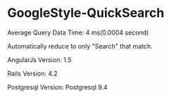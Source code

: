# GoogleStyle-QuickSearch
Average Query Data Time: 4 ms(0.0004 second)

Automatically reduce to only "Search" that match.

AngularJs Version: 1.5

Rails Version: 4.2

Postgresql Version: Postgresql 9.4
